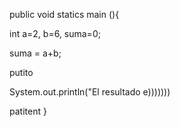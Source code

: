 public void statics main (){

int a=2, b=6, suma=0;

suma = a+b;

putito

System.out.println("El resultado e)))))))



patitent
}
